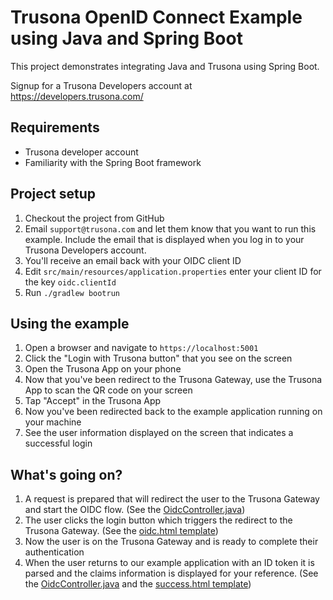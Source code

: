 # Trusona OpenID Connect Example using Java and Spring Boot

This project demonstrates integrating Java and Trusona using Spring Boot.

Signup for a Trusona Developers account at https://developers.trusona.com/

## Requirements

* Trusona developer account
* Familiarity with the Spring Boot framework

## Project setup

1. Checkout the project from GitHub
1. Email `support@trusona.com` and let them know that you want to run this example. Include the email that is displayed when you log in to your Trusona Developers account.
1. You'll receive an email back with your OIDC client ID
1. Edit `src/main/resources/application.properties` enter your client ID for the key `oidc.clientId`
1. Run `./gradlew bootrun`

## Using the example

1. Open a browser and navigate to `https://localhost:5001`
1. Click the "Login with Trusona button" that you see on the screen
1. Open the Trusona App on your phone
1. Now that you've been redirect to the Trusona Gateway, use the Trusona App to scan the QR code on your screen
1. Tap "Accept" in the Trusona App
1. Now you've been redirected back to the example application running on your machine
1. See the user information displayed on the screen that indicates a successful login

## What's going on?

1. A request is prepared that will redirect the user to the Trusona Gateway and start the OIDC flow. (See the [OidcController.java](https://github.com/trusona/trusona-oidc-example-springboot/blob/2d287b5da4d5df7a80b26fd532eedceb9df8eec5/src/main/java/com/trusona/example/oidc/OidcController.java#L62))
1. The user clicks the login button which triggers the redirect to the Trusona Gateway. (See the [oidc.html template](https://github.com/trusona/trusona-oidc-example-springboot/blob/2d287b5da4d5df7a80b26fd532eedceb9df8eec5/src/main/resources/templates/oidc.html#L16))
1. Now the user is on the Trusona Gateway and is ready to complete their authentication
1. When the user returns to our example application with an ID token it is parsed and the claims information is displayed for your reference. (See the [OidcController.java](https://github.com/trusona/trusona-oidc-example-springboot/blob/2d287b5da4d5df7a80b26fd532eedceb9df8eec5/src/main/java/com/trusona/example/oidc/OidcController.java#L83) and the [success.html template](https://github.com/trusona/trusona-oidc-example-springboot/blob/2d287b5da4d5df7a80b26fd532eedceb9df8eec5/src/main/resources/templates/success.html#L10))